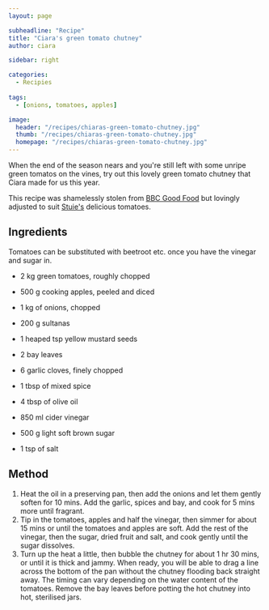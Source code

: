 ```yaml
---
layout: page

subheadline: "Recipe"
title: "Ciara's green tomato chutney"
author: ciara

sidebar: right

categories:
  - Recipies
  
tags:
  - [onions, tomatoes, apples]

image:
  header: "/recipes/chiaras-green-tomato-chutney.jpg"
  thumb: "/recipes/chiaras-green-tomato-chutney.jpg"
  homepage: "/recipes/chiaras-green-tomato-chutney.jpg"
---
```


When the end of the season nears and you're still left with some unripe green tomatos on the vines, try out this lovely green tomato chutney that Ciara made for us this year.

This recipe was shamelessly stolen from [BBC Good Food](https://www.bbcgoodfoodme.com/recipes/janes-green-tomato-chutney/) but lovingly adjusted to suit [Stuie's](/stuie) delicious tomatoes.

## Ingredients

Tomatoes can be substituted with beetroot etc. once you have the vinegar and sugar in.

- 2 kg green tomatoes, roughly chopped
- 500 g cooking apples, peeled and diced
- 1 kg of onions, chopped
- 200 g sultanas

- 1 heaped tsp yellow mustard seeds
- 2 bay leaves
- 6 garlic cloves, finely chopped
- 1 tbsp of mixed spice

- 4 tbsp of olive oil 
- 850 ml cider vinegar
- 500 g light soft brown sugar
- 1 tsp of salt

## Method

1. Heat the oil in a preserving pan, then add the onions and let them gently soften for 10 mins. Add the garlic, spices and bay, and cook for 5 mins more until fragrant. 
2. Tip in the tomatoes, apples and half the vinegar, then simmer for about 15 mins or until the tomatoes and apples are soft. Add the rest of the vinegar, then the sugar, dried fruit and salt, and cook gently until the sugar dissolves. 
3. Turn up the heat a little, then bubble the chutney for about 1 hr 30 mins, or until it is thick and jammy. When ready, you will be able to drag a line across the bottom of the pan without the chutney flooding back straight away. The timing can vary depending on the water content of the tomatoes. Remove the bay leaves before potting the hot chutney into hot, sterilised jars.
